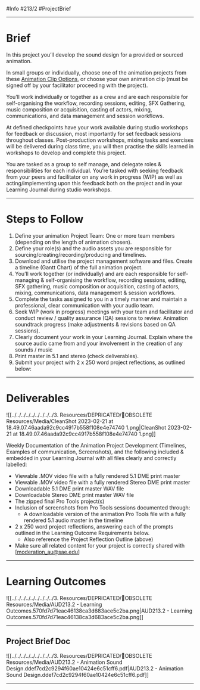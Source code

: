 #Info #213/2 #ProjectBrief
- - -
# Brief
In this project you’ll develop the sound design for a provided or sourced animation. 

In small groups or individually, choose one of the animation projects from these [Animation Clip Options](https://drive.google.com/drive/folders/18iK_WxQ_gBo0kszyQvWX28mDSNRt9bTg), or choose your own animation clip (must be signed off by your facilitator proceeding with the project).

You’ll work individually or together as a crew and are each responsible for self-organising the workflow, recording sessions, editing, SFX Gathering, music composition or acquisition, casting of actors, mixing, communications, and data management and session workflows.

At defined checkpoints have your work available during studio workshops for feedback or discussion, most importantly for set feedback sessions throughout classes. Post-production workshops, mixing tasks and exercises will be delivered during class time, you will then practise the skills learned in workshops to develop and complete this project.

You are tasked as a group to self manage, and delegate roles & responsibilities for each individual. You’re tasked with seeking feedback from your peers and facilitator on any work in progress (WIP) as well as acting/implementing upon this feedback both on the project and in your Learning Journal during studio workshops.

---
# Steps to Follow
1. Define your animation Project Team: One or more team members (depending on the length of animation chosen).
2. Define your role(s) and the audio assets you are responsible for sourcing/creating/recording/producing and timelines.
3. Download and utilise the project management software and files. Create a timeline (Gantt Chart) of the full animation project.
4. You’ll work together (or individually) and are each responsible for self-managing & self-organising the workflow, recording sessions, editing, SFX gathering, music composition or acquisition, casting of actors, mixing, communications, data management & session workflows.
5. Complete the tasks assigned to you in a timely manner and maintain a professional, clear communication with your audio team.
6. Seek WIP (work in progress) meetings with your team and facilitator and conduct review / quality assurance (QA) sessions to review. Animation soundtrack progress (make adjustments & revisions based on QA sessions).
7. Clearly document your work in your Learning Journal. Explain where the source audio came from and your involvement in the creation of any sounds / music
8. Print master in 5.1 and stereo (check deliverables).
9. Submit your project with 2 x 250 word project reflections, as outlined below:

---
# Deliverables
![[../../../../../../../../../3. Resources/DEPRICATED/🧹OBSOLETE Resources/Media/CleanShot 2023-02-21 at 18.49.07.46aada92c9cc4917b558f108e4e74740 1.png|CleanShot 2023-02-21 at 18.49.07.46aada92c9cc4917b558f108e4e74740 1.png]]

Weekly Documentation of the Animation Project Development (Timelines, Examples of communication, Screenshots), and the following included & embedded in your Learning Journal with all files clearly and correctly labelled:

- Viewable .MOV video file with a fully rendered 5.1 DME print master
- Viewable .MOV video file with a fully rendered Stereo DME print master 
- Downloadable 5.1 DME print master WAV file
- Downloadable Stereo DME print master WAV file
- The zipped final Pro Tools project(s)
- Inclusion of screenshots from Pro Tools sessions documented through:
	- A downloadable version of the animation Pro Tools file with a fully rendered 5.1 audio master in the timeline
- 2 x 250 word project reflections, answering each of the prompts outlined in the Learning Outcome Requirements below.
	- Also reference the Project Reflection Outline (above)
- Make sure all related content for your project is correctly shared with [moderation_au@sae.edu]

---
# Learning Outcomes
![[../../../../../../../../../3. Resources/DEPRICATED/🧹OBSOLETE Resources/Media/AUD213.2 - Learning Outcomes.570fd7d71eac46138ca3d683ace5c2ba.png|AUD213.2 - Learning Outcomes.570fd7d71eac46138ca3d683ace5c2ba.png]]

---
## Project Brief Doc
![[../../../../../../../../../3. Resources/DEPRICATED/🧹OBSOLETE Resources/Media/AUD213.2 - Animation Sound Design.ddef7cd2c9294f60ae10424e6c51cff6.pdf|AUD213.2 - Animation Sound Design.ddef7cd2c9294f60ae10424e6c51cff6.pdf]]

---
